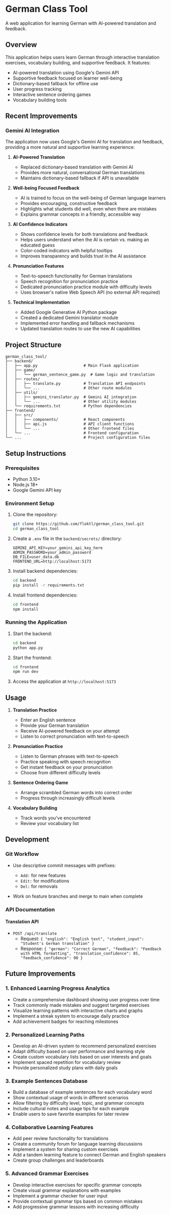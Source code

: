 # German Class Tool

A web application for learning German with AI-powered translation and feedback.

## Overview

This application helps users learn German through interactive translation exercises, vocabulary building, and supportive feedback. It features:

- AI-powered translation using Google's Gemini API
- Supportive feedback focused on learner well-being
- Dictionary-based fallback for offline use
- User progress tracking
- Interactive sentence ordering games
- Vocabulary building tools

## Recent Improvements

### Gemini AI Integration

The application now uses Google's Gemini AI for translation and feedback, providing a more natural and supportive learning experience:

1. **AI-Powered Translation**
   - Replaced dictionary-based translation with Gemini AI
   - Provides more natural, conversational German translations
   - Maintains dictionary-based fallback if API is unavailable

2. **Well-being Focused Feedback**
   - AI is trained to focus on the well-being of German language learners
   - Provides encouraging, constructive feedback
   - Highlights what students did well, even when there are mistakes
   - Explains grammar concepts in a friendly, accessible way

3. **AI Confidence Indicators**
   - Shows confidence levels for both translations and feedback
   - Helps users understand when the AI is certain vs. making an educated guess
   - Color-coded indicators with helpful tooltips
   - Improves transparency and builds trust in the AI assistance

4. **Pronunciation Features**
   - Text-to-speech functionality for German translations
   - Speech recognition for pronunciation practice
   - Dedicated pronunciation practice module with difficulty levels
   - Uses browser's native Web Speech API (no external API required)

5. **Technical Implementation**
   - Added Google Generative AI Python package
   - Created a dedicated Gemini translator module
   - Implemented error handling and fallback mechanisms
   - Updated translation routes to use the new AI capabilities

## Project Structure

```
german_class_tool/
├── backend/
│   ├── app.py                    # Main Flask application
│   ├── game/
│   │   └── german_sentence_game.py  # Game logic and translation
│   ├── routes/
│   │   ├── translate.py          # Translation API endpoints
│   │   └── ...                   # Other route modules
│   ├── utils/
│   │   ├── gemini_translator.py  # Gemini AI integration
│   │   └── ...                   # Other utility modules
│   └── requirements.txt          # Python dependencies
├── frontend/
│   ├── src/
│   │   ├── components/           # React components
│   │   ├── api.js                # API client functions
│   │   └── ...                   # Other frontend files
│   └── ...                       # Frontend configuration
└── ...                           # Project configuration files
```

## Setup Instructions

### Prerequisites

- Python 3.10+
- Node.js 18+
- Google Gemini API key

### Environment Setup

1. Clone the repository:
   ```bash
   git clone https://github.com/floktl/german_class_tool.git
   cd german_class_tool
   ```

2. Create a `.env` file in the `backend/secrets/` directory:
   ```
   GEMINI_API_KEY=your_gemini_api_key_here
   ADMIN_PASSWORD=your_admin_password
   DB_FILE=user_data.db
   FRONTEND_URL=http://localhost:5173
   ```

3. Install backend dependencies:
   ```bash
   cd backend
   pip install -r requirements.txt
   ```

4. Install frontend dependencies:
   ```bash
   cd frontend
   npm install
   ```

### Running the Application

1. Start the backend:
   ```bash
   cd backend
   python app.py
   ```

2. Start the frontend:
   ```bash
   cd frontend
   npm run dev
   ```

3. Access the application at `http://localhost:5173`

## Usage

1. **Translation Practice**
   - Enter an English sentence
   - Provide your German translation
   - Receive AI-powered feedback on your attempt
   - Listen to correct pronunciation with text-to-speech

2. **Pronunciation Practice**
   - Listen to German phrases with text-to-speech
   - Practice speaking with speech recognition
   - Get instant feedback on your pronunciation
   - Choose from different difficulty levels

3. **Sentence Ordering Game**
   - Arrange scrambled German words into correct order
   - Progress through increasingly difficult levels

4. **Vocabulary Building**
   - Track words you've encountered
   - Review your vocabulary list

## Development

### Git Workflow

- Use descriptive commit messages with prefixes:
  - `Add:` for new features
  - `Edit:` for modifications
  - `Del:` for removals

- Work on feature branches and merge to main when complete

### API Documentation

#### Translation API

- `POST /api/translate`
  - Request: `{ "english": "English text", "student_input": "Student's German translation" }`
  - Response: `{ "german": "Correct German", "feedback": "Feedback with HTML formatting", "translation_confidence": 85, "feedback_confidence": 90 }`

## Future Improvements

### 1. Enhanced Learning Progress Analytics
- Create a comprehensive dashboard showing user progress over time
- Track commonly made mistakes and suggest targeted exercises
- Visualize learning patterns with interactive charts and graphs
- Implement a streak system to encourage daily practice
- Add achievement badges for reaching milestones

### 2. Personalized Learning Paths
- Develop an AI-driven system to recommend personalized exercises
- Adapt difficulty based on user performance and learning style
- Create custom vocabulary lists based on user interests and goals
- Implement spaced repetition for vocabulary review
- Provide personalized study plans with daily goals

### 3. Example Sentences Database
- Build a database of example sentences for each vocabulary word
- Show contextual usage of words in different scenarios
- Allow filtering by difficulty level, topic, and grammar concepts
- Include cultural notes and usage tips for each example
- Enable users to save favorite examples for later review

### 4. Collaborative Learning Features
- Add peer review functionality for translations
- Create a community forum for language learning discussions
- Implement a system for sharing custom exercises
- Add a tandem learning feature to connect German and English speakers
- Create group challenges and leaderboards

### 5. Advanced Grammar Exercises
- Develop interactive exercises for specific grammar concepts
- Create visual grammar explanations with examples
- Implement a grammar checker for user input
- Provide contextual grammar tips based on common mistakes
- Add progressive grammar lessons with increasing difficulty
